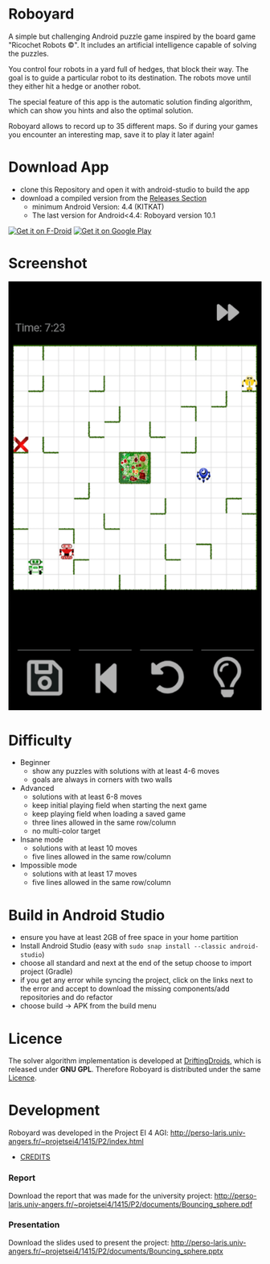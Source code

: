 Roboyard
==========

A simple but challenging Android puzzle game inspired by the board game "Ricochet Robots ©". It includes an artificial intelligence capable of solving the puzzles.

You control four robots in a yard full of hedges, that block their way. The goal is to guide a particular robot to its destination. The robots move until they either hit a hedge or another robot.

The special feature of this app is the automatic solution finding algorithm, which can show you hints and also the optimal solution.

Roboyard allows to record up to 35 different maps. So if during your games you encounter an interesting map, save it to play it later again!

# Download App
- clone this Repository and open it with android-studio to build the app
- download a compiled version from the [Releases Section](https://github.com/Eastcoast-Laboratories/Roboyard/releases/latest)
  - minimum Android Version: 4.4 (KITKAT)
  - The last version for Android<4.4: Roboyard version 10.1

[<img src="https://fdroid.gitlab.io/artwork/badge/get-it-on.png"
     alt="Get it on F-Droid"
     height="80">](https://f-droid.org/packages/de.z11.roboyard/)
[<img src="https://play.google.com/intl/en_us/badges/images/generic/en-play-badge.png"
     alt="Get it on Google Play"
     height="80">](https://play.google.com/store/apps/details?id=de.z11.roboyard)

# Screenshot
![](download/Roboyard_screenshot.png)

# Difficulty
- Beginner
  - show any puzzles with solutions with at least 4-6 moves
  - goals are always in corners with two walls
- Advanced
  - solutions with at least 6-8 moves
  - keep initial playing field when starting the next game
  - keep playing field when loading a saved game
  - three lines allowed in the same row/column
  - no multi-color target
- Insane mode
  - solutions with at least 10 moves
  - five lines allowed in the same row/column
- Impossible mode
  - solutions with at least 17 moves
  - five lines allowed in the same row/column


# Build in Android Studio
- ensure you have at least 2GB of free space in your home partition
- Install Android Studio (easy with `sudo snap install --classic android-studio`)
- choose all standard and next at the end of the setup choose to import project (Gradle)
- if you get any error while syncing the project, click on the links next to the
  error and accept to download the missing components/add repositories and do refactor
- choose build → APK from the build menu

# Licence
The solver algorithm implementation is developed at [DriftingDroids](https://github.com/smack42/DriftingDroids), which is released under **GNU GPL**. Therefore Roboyard is distributed under the same [Licence](LICENCE).

# Development
Roboyard was developed in the Project EI 4 AGI: http://perso-laris.univ-angers.fr/~projetsei4/1415/P2/index.html
- [CREDITS](CREDITS.md)

### Report
Download the report that was made for the university project:
http://perso-laris.univ-angers.fr/~projetsei4/1415/P2/documents/Bouncing_sphere.pdf

### Presentation
Download the slides used to present the project:
http://perso-laris.univ-angers.fr/~projetsei4/1415/P2/documents/Bouncing_sphere.pptx
